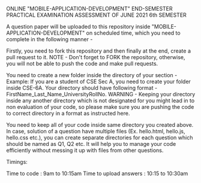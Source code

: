 ONLINE "MOBILE-APPLICATION-DEVELOPMENT" END-SEMESTER PRACTICAL EXAMINATION ASSESSMENT OF JUNE 2021 6th SEMESTER




A question paper will be uploaded to this repository inside "MOBILE-APPLICATION-DEVELOPMENT" on scheduled time, which you need to complete in the following manner -

Firstly, you need to fork this repository and then finally at the end, create a pull request to it.
NOTE - Don't forget to FORK the repository, otherwise, you will not be able to push the code and make pull requests.

You need to create a new folder inside the directory of your section - Example: If you are a student of CSE Sec A, you need to create your folder inside CSE-6A.
Your directory should have following format - FirstName_Last_Name_UniversityRollNo.
WARNING - Keeping your directory inside any another directory which is not designated for you might lead in to non evaluation of your code, so please make sure you are pushing the code to correct directory in a format as instructed here.


You need to keep all of your code inside same directory you created above. In case, solution of a question have multiple files (Ex. hello.html, hello.js, hello.css etc.), you can create separate directories for each question which should be named as Q1, Q2 etc. It will help you to manage your code efficiently without messing it up with files from other questions.



Timings:

Time to code : 9am to 10:15am
Time to upload answers : 10:15 to 10:30am
